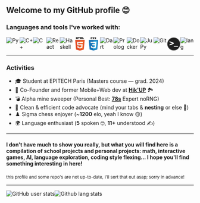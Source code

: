 ## Welcome to my GitHub profile :blush:

### Languages and tools I've worked with:

[<img align="left" alt="Py"      width="36px" src="https://upload.wikimedia.org/wikipedia/commons/thumb/c/c3/Python-logo-notext.svg/1024px-Python-logo-notext.svg.png" />](https://github.com/QuentindiMeo/python-chess)
[<img align="left" alt="C++"     width="36px" src="https://upload.wikimedia.org/wikipedia/commons/thumb/1/18/ISO_C%2B%2B_Logo.svg/1822px-ISO_C%2B%2B_Logo.svg.png" />](https://github.com/QuentindiMeo/Quoter)
[<img align="left" alt="C"       width="36px" src="https://upload.wikimedia.org/wikipedia/commons/thumb/1/18/C_Programming_Language.svg/695px-C_Programming_Language.svg.png" />](https://github.com/QuentindiMeo/Project-Euler)
[<img align="left" alt="React"   width="36px" src="https://upload.wikimedia.org/wikipedia/commons/thumb/a/a7/React-icon.svg/2300px-React-icon.svg.png" />](https://github.com/QuentindiMeo/Dashboard)
[<img align="left" alt="Haskell" width="36px" src="https://img.stackshare.io/service/1069/oCgm29k9.png" />](https://github.com/QuentindiMeo)
[<img align="left" alt="HTML"    width="36px" src="https://raw.githubusercontent.com/github/explore/80688e429a7d4ef2fca1e82350fe8e3517d3494d/topics/html/html.png" />](https://github.com/QuentindiMeo/IllaVita)
[<img align="left" alt="CSS"     width="36px" src="https://raw.githubusercontent.com/github/explore/80688e429a7d4ef2fca1e82350fe8e3517d3494d/topics/css/css.png" />](https://github.com/QuentindiMeo/IllaVita)
[<img align="left" alt="Dart"    width="36px" src="https://upload.wikimedia.org/wikipedia/commons/7/7e/Dart-logo.png" />](https://github.com/QuentindiMeo)
[<img align="left" alt="Prolog"  width="36px" src="https://dashboard.snapcraft.io/site_media/appmedia/2020/04/Prolog-logo-512.png" />](https://github.com/QuentindiMeo)
[<img align="left" alt="Docker"  width="36px" src="https://cdn.iconscout.com/icon/free/png-256/free-docker-226091.png" />](https://github.com/QuentindiMeo)
[<img align="left" alt="JuPy"    width="36px" src="https://upload.wikimedia.org/wikipedia/commons/thumb/3/38/Jupyter_logo.svg/1200px-Jupyter_logo.svg.png" />](https://github.com/QuentindiMeo)
[<img align="left" alt="Git"     width="36px" src="https://i.pinimg.com/originals/01/e5/00/01e500fca29c045d432b64f285f9c229.png" />](https://github.com/QuentindiMeo)
[<img align="left" alt="Script"  width="36px" src="https://raw.githubusercontent.com/github/explore/80688e429a7d4ef2fca1e82350fe8e3517d3494d/topics/terminal/terminal.png" />](https://github.com/QuentindiMeo)
[<img align="left" alt="lang"    width="36px" src="https://upload.wikimedia.org/wikipedia/commons/1/14/Google_Translate_logo_%28old%29.png" />](https://github.com/QuentindiMeo)

<br /><br />  

---

### Activities

- 🎓 Student at EPITECH Paris (Masters course — grad. 2024)
- 📱 Co-Founder and former Mobile+Web dev at [**Hik'UP**](https://github.com/Hik-UP) 🏞️
- 💣 Alpha mine sweeper (Personal Best: [**78s**](https://www.facebook.com/Quentin.Swono/posts/pfbid028j8njEjWZ4qCiVVSHJ9w8vf26p2t6Txwk2PpQKWzJ8jWbnMKoVHmoZCUAjjARbhpl) Expert noRNG)
- 🧹  Clean & efficient code advocate (mind your tabs & **nesting** or else 🔫)
- ♟️ Sigma chess enjoyer (~**1200** elo, yeah I know 🙃)
- 🌍 Language enthusiast (**5** spoken 🤓, **11+** understood ✍️)

---

#### I don't have much to show you really, but what you will find here is a compilation of school projects and personal projects: math, interactive games, AI, language exploration, coding style flexing... I hope you'll find something interesting in here!

<small>this profile and some repo's are not up-to-date, I'll sort that out asap; sorry in advance!</small>

---

[<img align="left" alt="GitHub user stats" src="https://github-readme-stats.vercel.app/api?username=QuentindiMeo&count_private=true&include_all_commits=true&theme=transparent&show_icons=true&hide_border=true" />](https://github.com/QuentindiMeo)
[<img align="left" alt="Github lang stats" src="https://github-readme-stats.vercel.app/api/top-langs/?username=quentindimeo&count_private=true&langs_count=8&theme=transparent&layout=compact&show_icons=true&hide_border=true" />](https://github.com/QuentindiMeo)
